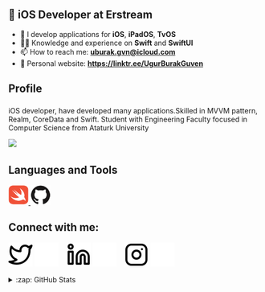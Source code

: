 ##  iOS Developer at Erstream

- 🌱 I develop applications for **iOS**, **iPadOS**, **TvOS**
- 🧑‍💻 Knowledge and experience on **Swift** and **SwiftUI**
- 📫 How to reach me: **uburak.gvn@icloud.com**
- 📇 Personal website: **https://linktr.ee/UgurBurakGuven**

## Profile 

###

iOS developer, have developed many applications.Skilled in MVVM pattern, Realm, CoreData and Swift. Student with Engineering Faculty focused in Computer Science from Ataturk University

![](https://komarev.com/ghpvc/?username=your-github-username&color=green)

## Languages and Tools

<p align="left">
<a href="https://developer.apple.com/swift/" target="_blank" rel="noreferrer"> <img src="https://raw.githubusercontent.com/devicons/devicon/master/icons/swift/swift-original.svg" alt="swift" width="40" height="40"/> </a> 
<a href="https://github.com" target="_blank" rel="noreferrer"> <img src="https://raw.githubusercontent.com/devicons/devicon/master/icons/github/github-original.svg" alt="swift" width="40" height="40"/> </a>
</p>


## Connect with me:

[![website](./twitter-light.svg)](https://twitter.com/uburakguven#gh-light-mode-only)
[![website](./twitter-dark.svg)](https://twitter.com/uburakguven#gh-dark-mode-only)
&nbsp;&nbsp;
[![website](./linkedin-light.svg)](https://www.linkedin.com/in/uğur-burak-güven-a3381b1a6/#gh-light-mode-only)
[![website](./linkedin-dark.svg)](https://www.linkedin.com/in/uğur-burak-güven-a3381b1a6/#gh-dark-mode-only)
&nbsp;&nbsp;
[![website](./instagram-light.svg)](https://www.instagram.com/uburak.gvn#gh-light-mode-only)
[![website](./instagram-dark.svg)](https://www.instagram.com/uburak.gvn#gh-dark-mode-only)

<details>
  <summary>:zap: GitHub Stats</summary>

  <img align="left" alt="codeSTACKr's GitHub Stats" src="https://github-readme-stats.vercel.app/api?username=UgurBurakGuven&show_icons=true&hide_border=false&title_color=ff652f&icon_color=FFE400&bg_color=09131B&text_color=ffffff&border_color=0c1a25" />

</details>
